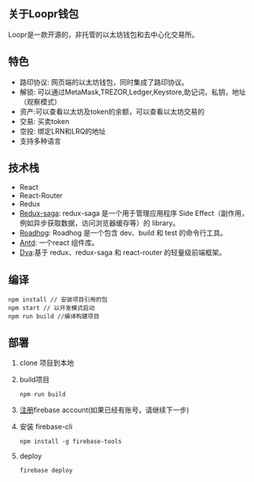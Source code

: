 ## 关于Loopr钱包

Loopr是一款开源的，非托管的以太坊钱包和去中心化交易所。

## 特色
- 路印协议: 网页端的以太坊钱包，同时集成了路印协议。
- 解锁: 可以通过MetaMask,TREZOR,Ledger,Keystore,助记词，私钥，地址（观察模式）
- 资产:可以查看以太坊及token的余额，可以查看以太坊交易的
- 交易: 买卖token
- 空投: 绑定LRN和LRQ的地址
- 支持多种语言

## 技术栈

- React
- React-Router
- Redux
- [Redux-saga]( https://github.com/redux-saga/redux-saga): redux-saga 是一个用于管理应用程序 Side Effect（副作用，例如异步获取数据，访问浏览器缓存等）的 library。
- [Roadhog](https://github.com/sorrycc/roadhog): Roadhog 是一个包含 dev、build 和 test 的命令行工具。
- [Antd](https://github.com/ant-design/ant-design): 一个react 组件库。
- [Dva](https://github.com/dvajs/dva):基于 redux、redux-saga 和 react-router 的轻量级前端框架。

## 编译

```
npm install // 安装项目引用的包
npm start // 以开发模式启动
npm run build //编译构建项目
```

## 部署

1. clone 项目到本地

2. build项目

   ```
   npm run build
   ```

3. [注册](https://firebase.google.com/)firebase account(如果已经有账号，请继续下一步)

4. 安装 firebase-cli  
   ```
   npm install -g firebase-tools
   ```
5. deploy

   ```
   firebase deploy
   ```   
